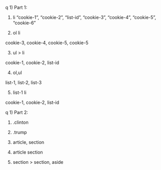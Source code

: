 q 1) Part 1:

1. li
“cookie-1”, “cookie-2”, “list-id”, “cookie-3”, “cookie-4”, “cookie-5”, “cookie-6”

2. ol li

cookie-3, cookie-4, cookie-5, cookie-5

3. ul > li

cookie-1, cookie-2, list-id

4. ol,ul

list-1, list-2, list-3

5. list-1 li

cookie-1, cookie-2, list-id

q 1) Part 2:

1. .clinton

2. .trump

3. article, section 

4. article section

5. section > section, aside

